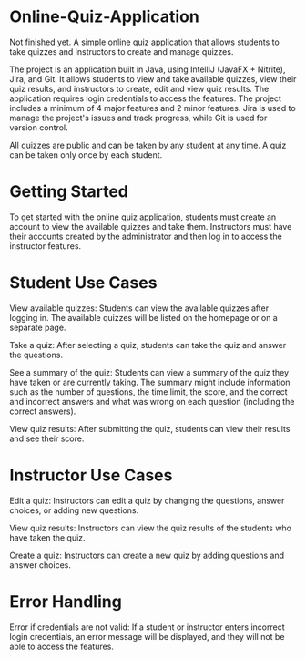 # Online-Quiz-Application
Not finished yet.
A simple online quiz application that allows students to take quizzes and instructors to create and manage quizzes.

The project is an application built in Java, using IntelliJ (JavaFX + Nitrite), Jira, and Git. It allows students to view and take available quizzes, view their quiz results, and instructors to create, edit and view quiz results. The application requires login credentials to access the features. The project includes a minimum of 4 major features and 2 minor features. Jira is used to manage the project's issues and track progress, while Git is used for version control.

All quizzes are public and can be taken by any student at any time. A quiz can be taken only once by each student.

# Getting Started
To get started with the online quiz application, students must create an account to view the available quizzes and take them. Instructors must have their accounts created by the administrator and then log in to access the instructor features.

# Student Use Cases
View available quizzes: Students can view the available quizzes after logging in. The available quizzes will be listed on the homepage or on a separate page.

Take a quiz: After selecting a quiz, students can take the quiz and answer the questions. 

See a summary of the quiz: Students can view a summary of the quiz they have taken or are currently taking. The summary might include information such as the number of questions, the time limit, the score, and the correct and incorrect answers and what was wrong on each question (including the correct answers). 

View quiz results: After submitting the quiz, students can view their results and see their score. 

# Instructor Use Cases
Edit a quiz: Instructors can edit a quiz by changing the questions, answer choices, or adding new questions. 

View quiz results: Instructors can view the quiz results of the students who have taken the quiz. 

Create a quiz: Instructors can create a new quiz by adding questions and answer choices. 

# Error Handling
Error if credentials are not valid: If a student or instructor enters incorrect login credentials, an error message will be displayed, and they will not be able to access the features.

